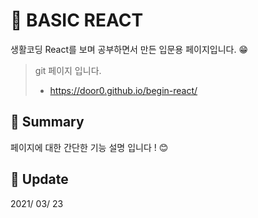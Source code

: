 # :newspaper: BASIC REACT

생활코딩 React를 보며 공부하면서 만든 입문용 페이지입니다. :grin:

> git 페이지 입니다. <br>
> - https://door0.github.io/begin-react/

## :triangular_flag_on_post: Summary

페이지에 대한 간단한 기능 설명 입니다 ! :blush:


## :calendar: Update

2021/ 03/ 23